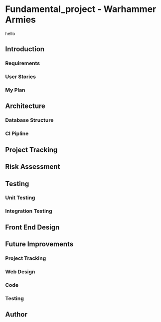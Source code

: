 # Fundamental_project - Warhammer Armies
hello
## Introduction

### Requirements

### User Stories

### My Plan 

## Architecture

### Database Structure

### CI Pipline

## Project Tracking

## Risk Assessment 

## Testing 

### Unit Testing 

### Integration Testing 

## Front End Design

## Future Improvements 

### Project Tracking

### Web Design 

### Code 

### Testing 

## Author
